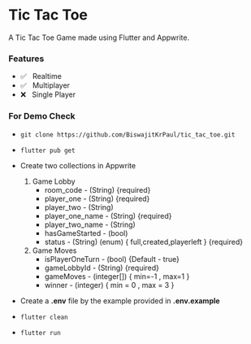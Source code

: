 # Tic Tac Toe

A Tic Tac Toe Game made using Flutter and Appwrite.

### Features

- ✅ &nbsp; Realtime
- ✅ &nbsp; Multiplayer
- ❌ &nbsp; Single Player

### For Demo Check

- `git clone https://github.com/BiswajitKrPaul/tic_tac_toe.git`

- `flutter pub get`

- Create two collections in Appwrite

  1. Game Lobby
     - room_code - (String) {required}
     - player_one - (String) {required}
     - player_two - (String)
     - player_one_name - (String) {required}
     - player_two_name - (String)
     - hasGameStarted - (bool)
     - status - (String) (enum) { full,created,playerleft } {required}
  2. Game Moves
     - isPlayerOneTurn - (bool) {Default - true}
     - gameLobbyId - (String) {required}
     - gameMoves - (integer[]) { min=-1 , max=1 }
     - winner - (integer) { min = 0 , max = 3 }

- Create a **.env** file by the example provided in **.env.example**

- `flutter clean`

- `flutter run`

